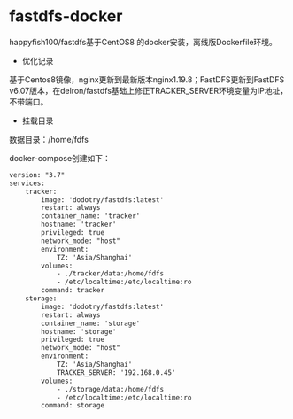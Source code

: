 # fastdfs-docker
happyfish100/fastdfs基于CentOS8 的docker安装，离线版Dockerfile环境。

- 优化记录

基于Centos8镜像，nginx更新到最新版本nginx1.19.8；FastDFS更新到FastDFS v6.07版本，在delron/fastdfs基础上修正TRACKER_SERVER环境变量为IP地址，不带端口。

- 挂载目录

数据目录：/home/fdfs

docker-compose创建如下：

```html
version: "3.7"
services:
    tracker:
        image: 'dodotry/fastdfs:latest'
        restart: always
        container_name: 'tracker'
        hostname: 'tracker'
        privileged: true
        network_mode: "host"
        environment:
            TZ: 'Asia/Shanghai'
        volumes:
            - ./tracker/data:/home/fdfs
            - /etc/localtime:/etc/localtime:ro
        command: tracker
    storage:
        image: 'dodotry/fastdfs:latest'
        restart: always
        container_name: 'storage'
        hostname: 'storage'
        privileged: true
        network_mode: "host"
        environment:
            TZ: 'Asia/Shanghai'
            TRACKER_SERVER: '192.168.0.45'
        volumes:
            - ./storage/data:/home/fdfs
            - /etc/localtime:/etc/localtime:ro
        command: storage
```
